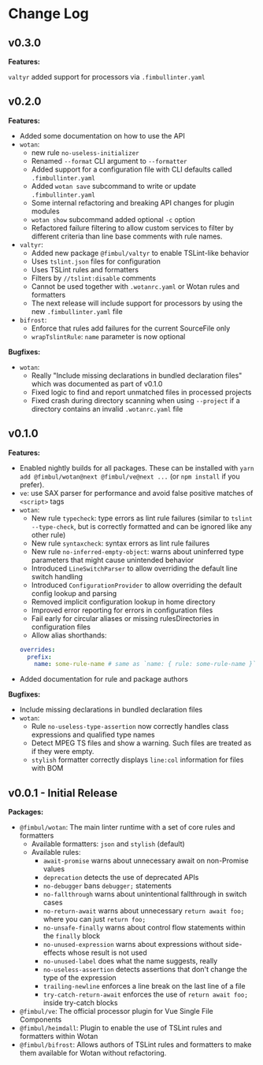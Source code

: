# Change Log

## v0.3.0

**Features:**

`valtyr` added support for processors via `.fimbullinter.yaml`

## v0.2.0

**Features:**

* Added some documentation on how to use the API
* `wotan`:
  * new rule `no-useless-initializer`
  * Renamed `--format` CLI argument to `--formatter`
  * Added support for a configuration file with CLI defaults called `.fimbullinter.yaml`
  * Added `wotan save` subcommand to write or update `.fimbullinter.yaml`
  * Some internal refactoring and breaking API changes for plugin modules
  * `wotan show` subcommand added optional `-c` option
  * Refactored failure filtering to allow custom services to filter by different criteria than line base comments with rule names.
* `valtyr`:
  * Added new package `@fimbul/valtyr` to enable TSLint-like behavior
  * Uses `tslint.json` files for configuration
  * Uses TSLint rules and formatters
  * Filters by `//tslint:disable` comments
  * Cannot be used together with `.wotanrc.yaml` or Wotan rules and formatters
  * The next release will include support for processors by using the new `.fimbullinter.yaml` file
* `bifrost`:
  * Enforce that rules add failures for the current SourceFile only
  * `wrapTslintRule`: `name` parameter is now optional

**Bugfixes:**

* `wotan`:
  * Really "Include missing declarations in bundled declaration files" which was documented as part of v0.1.0
  * Fixed logic to find and report unmatched files in processed projects
  * Fixed crash during directory scanning when using `--project` if a directory contains an invalid `.wotanrc.yaml` file

## v0.1.0

**Features:**

* Enabled nightly builds for all packages. These can be installed with `yarn add @fimbul/wotan@next @fimbul/ve@next ...` (or `npm install` if you prefer).
* `ve`: use SAX parser for performance and avoid false positive matches of `<script>` tags
* `wotan`:
  * New rule `typecheck`: type errors as lint rule failures (similar to `tslint --type-check`, but is correctly formatted and can be ignored like any other rule)
  * New rule `syntaxcheck`: syntax errors as lint rule failures
  * New rule `no-inferred-empty-object`: warns about uninferred type parameters that might cause unintended behavior
  * Introduced `LineSwitchParser` to allow overriding the default line switch handling
  * Introduced `ConfigurationProvider` to allow overriding the default config lookup and parsing
  * Removed implicit configuration lookup in home directory
  * Improved error reporting for errors in configuration files
  * Fail early for circular aliases or missing rulesDirectories in configuration files
  * Allow alias shorthands:
  ```yaml
  overrides:
    prefix:
      name: some-rule-name # same as `name: { rule: some-rule-name }`
  ```
* Added documentation for rule and package authors

**Bugfixes:**

* Include missing declarations in bundled declaration files
* `wotan`:
  * Rule `no-useless-type-assertion` now correctly handles class expressions and qualified type names
  * Detect MPEG TS files and show a warning. Such files are treated as if they were empty.
  * `stylish` formatter correctly displays `line:col` information for files with BOM

## v0.0.1 - Initial Release

**Packages:**

* `@fimbul/wotan`: The main linter runtime with a set of core rules and formatters
  * Available formatters: `json` and `stylish` (default)
  * Available rules:
    * `await-promise` warns about unnecessary await on non-Promise values
    * `deprecation` detects the use of deprecated APIs
    * `no-debugger` bans `debugger;` statements
    * `no-fallthrough` warns about unintentional fallthrough in switch cases
    * `no-return-await` warns about unnecessary `return await foo;` where you can just `return foo;`
    * `no-unsafe-finally` warns about control flow statements within the `finally` block
    * `no-unused-expression` warns about expressions without side-effects whose result is not used
    * `no-unused-label` does what the name suggests, really
    * `no-useless-assertion` detects assertions that don't change the type of the expression
    * `trailing-newline` enforces a line break on the last line of a file
    * `try-catch-return-await` enforces the use of `return await foo;` inside try-catch blocks
* `@fimbul/ve`: The official processor plugin for Vue Single File Components
* `@fimbul/heimdall`: Plugin to enable the use of TSLint rules and formatters within Wotan
* `@fimbul/bifrost`: Allows authors of TSLint rules and formatters to make them available for Wotan without refactoring.
